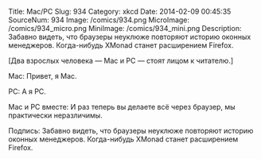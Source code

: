 Title: Mac/PC 
Slug: 934 
Category: xkcd 
Date: 2014-02-09 00:45:35 
SourceNum: 934 
Image: /comics/934.png 
MicroImage: /comics/934_micro.png 
MiniImage: /comics/934_mini.png 
Description: Забавно видеть, что браузеры неуклюже повторяют историю оконных менеджеров. Когда-нибудь XMonad станет расширением Firefox. 

[Два взрослых человека — Mac и PC — стоят лицом к читателю.]

Mac: Привет, я Mac.

PC: А я PC.

Mac и PC вместе: И раз теперь вы делаете всё через браузер, мы практически неразличимы.

Подпись: Забавно видеть, что браузеры неуклюже повторяют историю оконных менеджеров. Когда-нибудь XMonad станет расширением Firefox.